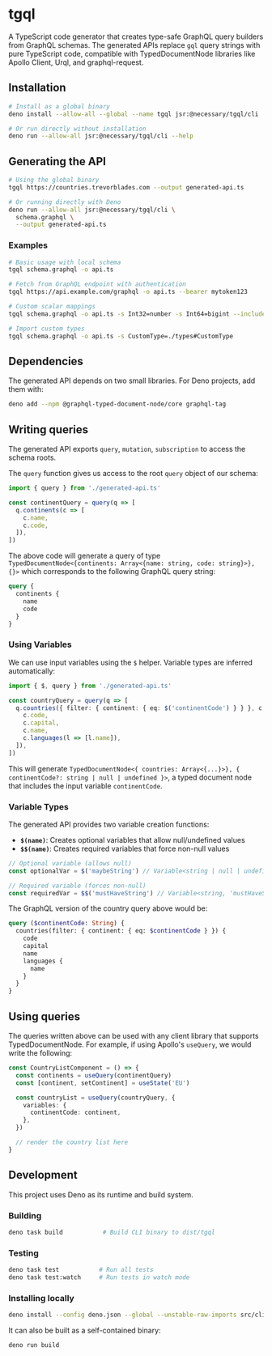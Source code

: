 # tgql

A TypeScript code generator that creates type-safe GraphQL query builders from GraphQL schemas. The generated APIs replace `gql` query strings with pure TypeScript code, compatible with TypedDocumentNode libraries like Apollo Client, Urql, and graphql-request.

## Installation

```bash
# Install as a global binary
deno install --allow-all --global --name tgql jsr:@necessary/tgql/cli

# Or run directly without installation
deno run --allow-all jsr:@necessary/tgql/cli --help
```

## Generating the API

```bash
# Using the global binary
tgql https://countries.trevorblades.com --output generated-api.ts

# Or running directly with Deno
deno run --allow-all jsr:@necessary/tgql/cli \
  schema.graphql \
  --output generated-api.ts
```

### Examples

```bash
# Basic usage with local schema
tgql schema.graphql -o api.ts

# Fetch from GraphQL endpoint with authentication
tgql https://api.example.com/graphql -o api.ts --bearer mytoken123

# Custom scalar mappings
tgql schema.graphql -o api.ts -s Int32=number -s Int64=bigint --include-typename

# Import custom types
tgql schema.graphql -o api.ts -s CustomType=./types#CustomType
```

## Dependencies

The generated API depends on two small libraries. For Deno projects, add them with:

```bash
deno add --npm @graphql-typed-document-node/core graphql-tag
```

## Writing queries

The generated API exports `query`, `mutation`, `subscription` to access the schema roots.

The `query` function gives us access to the root `query` object of our schema:

```typescript
import { query } from './generated-api.ts'

const continentQuery = query(q => [
  q.continents(c => [
    c.name,
    c.code,
  ]),
])
```

The above code will generate a query of type `TypedDocumentNode<{continents: Array<{name: string, code: string}>}, {}>` which corresponds to the following GraphQL query string:

```graphql
query {
  continents {
    name
    code
  }
}
```

### Using Variables

We can use input variables using the `$` helper. Variable types are inferred automatically:

```typescript
import { $, query } from './generated-api.ts'

const countryQuery = query(q => [
  q.countries({ filter: { continent: { eq: $('continentCode') } } }, c => [
    c.code,
    c.capital,
    c.name,
    c.languages(l => [l.name]),
  ]),
])
```

This will generate `TypedDocumentNode<{ countries: Array<{...}>}, { continentCode?: string | null | undefined }>`, a typed document node that includes the input variable `continentCode`.

### Variable Types

The generated API provides two variable creation functions:

- **`$(name)`**: Creates optional variables that allow null/undefined values
- **`$$(name)`**: Creates required variables that force non-null values

```typescript
// Optional variable (allows null)
const optionalVar = $('maybeString') // Variable<string | null | undefined, 'maybeString', undefined>

// Required variable (forces non-null)
const requiredVar = $$('mustHaveString') // Variable<string, 'mustHaveString', true>
```

The GraphQL version of the country query above would be:

```graphql
query ($continentCode: String) {
  countries(filter: { continent: { eq: $continentCode } }) {
    code
    capital
    name
    languages {
      name
    }
  }
}
```

## Using queries

The queries written above can be used with any client library that supports TypedDocumentNode. For example, if using Apollo's `useQuery`, we would write the following:

```typescript
const CountryListComponent = () => {
  const continents = useQuery(continentQuery)
  const [continent, setContinent] = useState('EU')

  const countryList = useQuery(countryQuery, {
    variables: {
      continentCode: continent,
    },
  })

  // render the country list here
}
```

## Development

This project uses Deno as its runtime and build system.

### Building

```bash
deno task build           # Build CLI binary to dist/tgql
```

### Testing

```bash
deno task test           # Run all tests
deno task test:watch     # Run tests in watch mode
```

### Installing locally

```bash
deno install --config deno.json --global --unstable-raw-imports src/cli.ts -n tgql
```

It can also be built as a self-contained binary:

```bash
deno run build
```